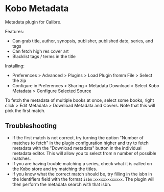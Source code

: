 # Kobo Metadata

Metadata plugin for Calibre.

Features:
- Can grab title, author, synopsis, publisher, published date, series, and tags
- Can fetch high res cover art
- Blacklist tags / terms in the title

Installing:
- Preferences > Advanced > Plugins > Load Plugin fromm File > Select the zip
- Configure in Preferences > Sharing > Metadata Download > Select Kobo Metadata > Configure Selected Source

To fetch the metadata of multiple books at once, select some books, right click > Edit Metadata > Download Metadata and Covers. Note that this will pick the first match.

## Troubleshooting
- If the first match is not correct, try turning the option "Number of matches to fetch" in the plugin configuration higher and try to fetch metadata with the "Download metadata" button in the individual metadata editor. This will allow you to select from n number of possible matches.
- If you are having trouble matching a series, check what it is called on the Kobo store and try matching the titles.
- If you know what the correct match should be, try filling in the isbn in the Identifiers field with the format `isbn:xxxxxxxxxxxxx`. The plugin will then perform the metadata search with that isbn.
